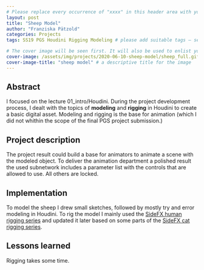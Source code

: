 ```yaml
---
# Please replace every occurrence of "xxxx" in this header area with your personal information.
layout: post
title: "Sheep Model"
author: "Franziska Pätzold"
categories: Projects
tags: SS19 PGS Houdini Rigging Modeling # please add suitable tags — separated by a space — the number of tags is not limited

# The cover image will be seen first. It will also be used to enlist your project amonst others.
cover-image: /assets/img/projects/2020-06-10-sheep-model/sheep_full.gif # choose your desired image file format — must be supported by web browsers — only one
cover-image-title: "sheep model" # a descriptive title for the image
---
```


## Abstract
I focused on the lecture 01_intro/Houdini. During the project development process, I dealt with the topics of **modeling** and **rigging** in Houdini to create a basic digital asset. Modeling and rigging is the base for animation (which I did not whithin the scope of the final PGS project submission.)


## Project description
The project result could build a base for animators to animate a scene with the modeled object. To deliver the animation department a polished result the used subnetwork includes a parameter list with the controls that are allowed to use. All others are locked. 

## Implementation
To model the sheep I drew small sketches, followed by mostly try and error modeling in Houdini. To rig the model I mainly used the [SideFX human rigging series](https://www.sidefx.com/learn/collections/rigging-series/) and updated it later based on some parts of the [SideFX cat rigging series](https://www.sidefx.com/tutorials/author/Bj%C3%B8rn%20Blaabjerg%20S%C3%B8rensen/).

## Lessons learned
Rigging takes some time. 